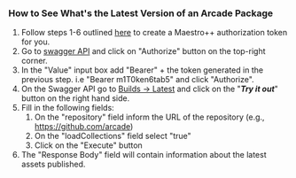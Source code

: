### How to See What's the Latest Version of an Arcade Package

1. Follow steps 1-6 outlined [here](https://github.com/dotnet/arcade/blob/master/Documentation/DependencyFlowOnboarding.md#32-set-up-your-darc-client) to create a Maestro++ authorization token for you.
2. Go to [swagger API](https://maestro-prod.westus2.cloudapp.azure.com/swagger/ui/index.html) and click on "Authorize" button on the top-right corner.
3. In the "Value" input box add "Bearer" + the token generated in the previous step. i.e "Bearer m1T0ken6tab5" and click "Authorize".
4. On the Swagger API go to [Builds -> Latest](https://maestro-prod.westus2.cloudapp.azure.com/swagger/ui/index.html#/Builds/Builds_GetLatest) and click on the "***Try it out***" button on the right hand side.
5. Fill in the following fields:
   1. On the "repository" field inform the URL of the repository (e.g., https://github.com/arcade)
   2. On the "loadCollections" field select "true"
   3. Click on the "Execute" button
6. The "Response Body" field will contain information about the latest assets published.

